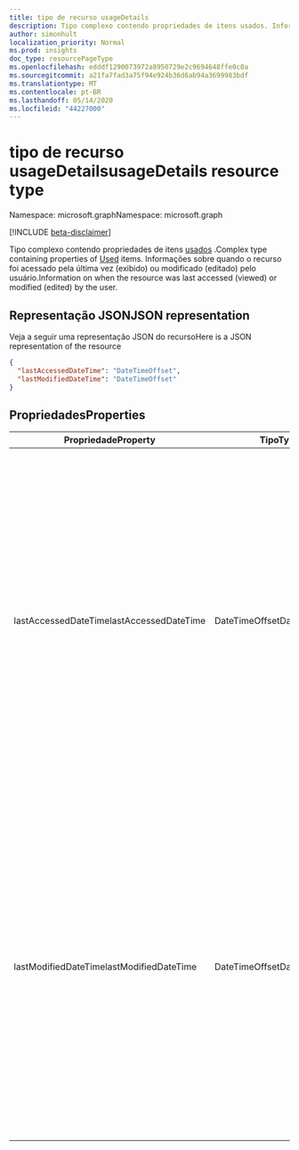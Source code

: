```yaml
---
title: tipo de recurso usageDetails
description: Tipo complexo contendo propriedades de itens usados. Informações sobre quando o recurso foi acessado pela última vez (exibido) ou modificado (editado) pelo usuário.
author: simonhult
localization_priority: Normal
ms.prod: insights
doc_type: resourcePageType
ms.openlocfilehash: edddf1290073972a8950729e2c9694648ffe0c0a
ms.sourcegitcommit: a21fa7fad3a75f94e924b36d6ab94a3699983bdf
ms.translationtype: MT
ms.contentlocale: pt-BR
ms.lasthandoff: 05/14/2020
ms.locfileid: "44227000"
---
```

# <a name="usagedetails-resource-type"></a><span data-ttu-id="13b95-104">tipo de recurso usageDetails</span><span class="sxs-lookup"><span data-stu-id="13b95-104">usageDetails resource type</span></span>

<span data-ttu-id="13b95-105">Namespace: microsoft.graph</span><span class="sxs-lookup"><span data-stu-id="13b95-105">Namespace: microsoft.graph</span></span>

[!INCLUDE [beta-disclaimer](../../includes/beta-disclaimer.md)]

<span data-ttu-id="13b95-106">Tipo complexo contendo propriedades de itens [usados](insights-used.md) .</span><span class="sxs-lookup"><span data-stu-id="13b95-106">Complex type containing properties of [Used](insights-used.md) items.</span></span> <span data-ttu-id="13b95-107">Informações sobre quando o recurso foi acessado pela última vez (exibido) ou modificado (editado) pelo usuário.</span><span class="sxs-lookup"><span data-stu-id="13b95-107">Information on when the resource was last accessed (viewed) or modified (edited) by the user.</span></span>


## <a name="json-representation"></a><span data-ttu-id="13b95-108">Representação JSON</span><span class="sxs-lookup"><span data-stu-id="13b95-108">JSON representation</span></span>

<span data-ttu-id="13b95-109">Veja a seguir uma representação JSON do recurso</span><span class="sxs-lookup"><span data-stu-id="13b95-109">Here is a JSON representation of the resource</span></span>

<!-- {
  "blockType": "resource",
  "optionalProperties": [

  ],
  "@odata.type": "microsoft.graph.usageDetails"
}-->

```json
{
  "lastAccessedDateTime": "DateTimeOffset",
  "lastModifiedDateTime": "DateTimeOffset"
}
```

## <a name="properties"></a><span data-ttu-id="13b95-110">Propriedades</span><span class="sxs-lookup"><span data-stu-id="13b95-110">Properties</span></span>

| <span data-ttu-id="13b95-111">Propriedade</span><span class="sxs-lookup"><span data-stu-id="13b95-111">Property</span></span>              | <span data-ttu-id="13b95-112">Tipo</span><span class="sxs-lookup"><span data-stu-id="13b95-112">Type</span></span>          | <span data-ttu-id="13b95-113">Descrição</span><span class="sxs-lookup"><span data-stu-id="13b95-113">Description</span></span>  |
| -------------         |---------------| -------------|
| <span data-ttu-id="13b95-114">lastAccessedDateTime</span><span class="sxs-lookup"><span data-stu-id="13b95-114">lastAccessedDateTime</span></span>                  | <span data-ttu-id="13b95-115">DateTimeOffset</span><span class="sxs-lookup"><span data-stu-id="13b95-115">DateTimeOffset</span></span>        | <span data-ttu-id="13b95-116">A data e a hora em que o recurso foi acessado pela última vez pelo usuário.</span><span class="sxs-lookup"><span data-stu-id="13b95-116">The date and time the resource was last accessed by the user.</span></span> <span data-ttu-id="13b95-117">O carimbo de data/hora representa informações de data e hora usando o formato ISO 8601 e está sempre no horário UTC.</span><span class="sxs-lookup"><span data-stu-id="13b95-117">The timestamp represents date and time information using ISO 8601 format and is always in UTC time.</span></span> <span data-ttu-id="13b95-118">Por exemplo, meia-noite em UTC no dia 1º de janeiro de 2014 teria esta aparência: `2014-01-01T00:00:00Z`.</span><span class="sxs-lookup"><span data-stu-id="13b95-118">For example, midnight UTC on Jan 1, 2014 would look like this: `2014-01-01T00:00:00Z`.</span></span> <span data-ttu-id="13b95-119">Somente leitura.</span><span class="sxs-lookup"><span data-stu-id="13b95-119">Read-only.</span></span>                      |
| <span data-ttu-id="13b95-120">lastModifiedDateTime</span><span class="sxs-lookup"><span data-stu-id="13b95-120">lastModifiedDateTime</span></span>              | <span data-ttu-id="13b95-121">DateTimeOffset</span><span class="sxs-lookup"><span data-stu-id="13b95-121">DateTimeOffset</span></span>        | <span data-ttu-id="13b95-122">A data e a hora em que o recurso foi modificado pela última vez pelo usuário.</span><span class="sxs-lookup"><span data-stu-id="13b95-122">The date and time the resource was last modified by the user.</span></span> <span data-ttu-id="13b95-123">O carimbo de data/hora representa informações de data e hora usando o formato ISO 8601 e está sempre no horário UTC.</span><span class="sxs-lookup"><span data-stu-id="13b95-123">The timestamp represents date and time information using ISO 8601 format and is always in UTC time.</span></span> <span data-ttu-id="13b95-124">Por exemplo, meia-noite em UTC no dia 1º de janeiro de 2014 teria esta aparência: `2014-01-01T00:00:00Z`.</span><span class="sxs-lookup"><span data-stu-id="13b95-124">For example, midnight UTC on Jan 1, 2014 would look like this: `2014-01-01T00:00:00Z`.</span></span> <span data-ttu-id="13b95-125">Somente leitura.</span><span class="sxs-lookup"><span data-stu-id="13b95-125">Read-only.</span></span>       |
